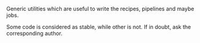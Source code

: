 Generic utilities which are useful to write the recipes, pipelines and maybe jobs.

Some code is considered as stable,
while other is not.
If in doubt, ask the corresponding author.
